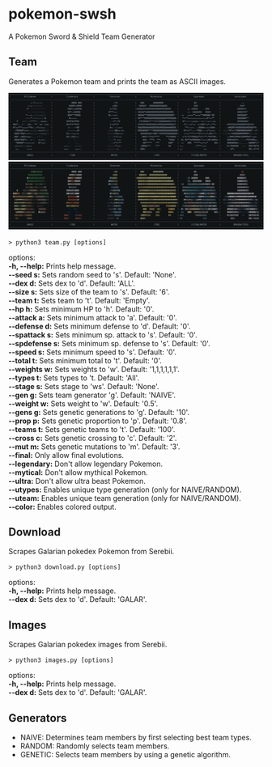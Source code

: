 # pokemon-swsh

A Pokemon Sword &amp; Shield Team Generator

## Team

Generates a Pokemon team and prints the team as ASCII images.

![Team in greyscale](https://github.com/tobiasbrodd/pokemon-swsh/blob/master/examples/team_grey.png)
![Team in color](https://github.com/tobiasbrodd/pokemon-swsh/blob/master/examples/team_color.png)

```shell
> python3 team.py [options]
```

options:  
**-h, --help:**         Prints help message.  
**--seed s:**           Sets random seed to 's'. Default: 'None'.  
**--dex d:**            Sets dex to 'd'. Default: 'ALL'.  
**--size s:**           Sets size of the team to 's'. Default: '6'.  
**--team t:**           Sets team to 't'. Default: 'Empty'.  
**--hp h:**             Sets minimum HP to 'h'. Default: '0'.  
**--attack a:**         Sets minimum attack to 'a'. Default: '0'.  
**--defense d:**        Sets minimum defense to 'd'. Default: '0'.  
**--spattack s:**       Sets minimum sp. attack to 's'. Default: '0'.  
**--spdefense s:**      Sets minimum sp. defense to 's'. Default: '0'.  
**--speed s:**          Sets minimum speed to 's'. Default: '0'.  
**--total t:**          Sets minimum total to 't'. Default: '0'.  
**--weights w:**        Sets weights to 'w'. Default: '1,1,1,1,1,1'.  
**--types t:**          Sets types to 't. Default: 'All'.  
**--stage s:**          Sets stage to 'ws'. Default: 'None'.  
**--gen g:**            Sets team generator 'g'. Default: 'NAIVE'.  
**--weight w:**         Sets weight to 'w'. Default: '0.5'.  
**--gens g:**           Sets genetic generations to 'g'. Default: '10'.  
**--prop p:**           Sets genetic proportion to 'p'. Default: '0.8'.  
**--teams t:**          Sets genetic teams to 't'. Default: '100'.  
**--cross c:**          Sets genetic crossing to 'c'. Default: '2'.  
**--mut m:**            Sets genetic mutations to 'm'. Default: '3'.  
**--final:**            Only allow final evolutions.  
**--legendary:**        Don't allow legendary Pokemon.  
**--mytical:**          Don't allow mythical Pokemon.  
**--ultra:**            Don't allow ultra beast Pokemon.  
**--utypes:**           Enables unique type generation (only for NAIVE/RANDOM).  
**--uteam:**            Enables unique team generation (only for NAIVE/RANDOM).  
**--color:**            Enables colored output.  

## Download

Scrapes Galarian pokedex Pokemon from Serebii.

```shell
> python3 download.py [options]
```

options:  
**-h, --help:**         Prints help message.  
**--dex d:**            Sets dex to 'd'. Default: 'GALAR'.  

## Images

Scrapes Galarian pokedex images from Serebii.

```shell
> python3 images.py [options]
```

options:  
**-h, --help:**         Prints help message.  
**--dex d:**            Sets dex to 'd'. Default: 'GALAR'.  

## Generators

- NAIVE: Determines team members by first selecting best team types.
- RANDOM: Randomly selects team members.
- GENETIC: Selects team members by using a genetic algorithm.
